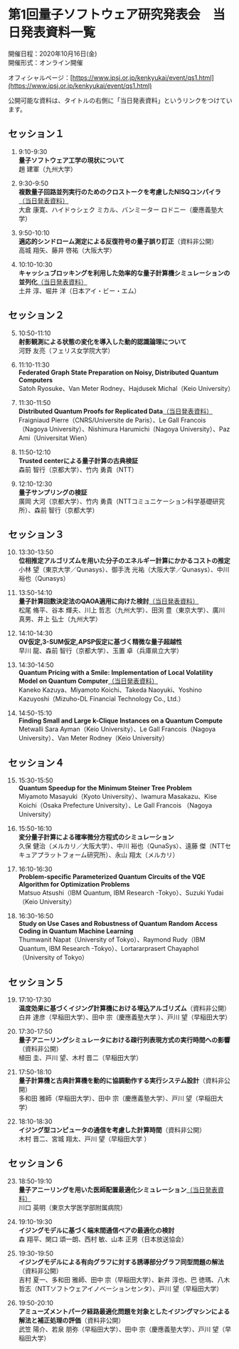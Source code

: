 # 第1回量子ソフトウェア研究発表会　当日発表資料一覧

開催日程：2020年10月16日(金)  
開催形式：オンライン開催

オフィシャルページ：[https://www.ipsj.or.jp/kenkyukai/event/qs1.html](https://www.ipsj.or.jp/kenkyukai/event/qs1.html)

公開可能な資料は、タイトルの右側に「当日発表資料」というリンクをつけています。  

## セッション１

1. 9:10-9:30  
  **量子ソフトウェア工学の現状について**  
  趙 建軍（九州大学）

2. 9:30-9:50  
  **複数量子回路並列実行のためのクロストークを考慮したNISQコンパイラ**[（当日発表資料）](IPSJ-QS20001002_presentation.pdf)  
  大倉 康寛、ハイドゥシェク ミカル、バンミーター ロドニー（慶應義塾大学）

3. 9:50-10:10  
  **適応的シンドローム測定による反復符号の量子誤り訂正**（資料非公開）  
  高城 翔矢、藤井 啓祐（大阪大学）

4. 10:10-10:30  
  **キャッシュブロッキングを利用した効率的な量子計算機シミュレーションの並列化**[（当日発表資料）](IPSJ-QS20001004_presentation.pdf)  
  土井 淳、堀井 洋（日本アイ・ビー・エム）


## セッション２

5. 10:50-11:10  
  **射影観測による状態の変化を導入した動的認識論理について**  
  河野 友亮（フェリス女学院大学）

6. 11:10-11:30  
  **Federated Graph State Preparation on Noisy, Distributed Quantum Computers**  
  Satoh Ryosuke、Van Meter Rodney、Hajdusek Michal（Keio University）

7. 11:30-11:50  
  **Distributed Quantum Proofs for Replicated Data**[（当日発表資料）](IPSJ-QS20001007_presentation.pdf)  
  Fraigniaud Pierre（CNRS/Universite de Paris）、Le Gall Francois（Nagoya University）、Nishimura Harumichi（Nagoya University）、Paz Ami（Universitat Wien）

8. 11:50-12:10  
  **Trusted centerによる量子計算の古典検証**  
  森前 智行（京都大学）、竹内 勇貴（NTT）

9. 12:10-12:30  
  **量子サンプリングの検証**  
  廣岡 大河（京都大学）、竹内 勇貴（NTTコミュニケーション科学基礎研究所）、森前 智行（京都大学）


## セッション３

10. 13:30-13:50  
  **位相推定アルゴリズムを用いた分子のエネルギー計算にかかるコストの推定**  
  小林 望（東京大学／Qunasys）、御手洗 光祐（大阪大学／Qunasys）、中川 裕也（Qunasys）

11. 13:50-14:10  
  **量子計算回数決定法のQAOA適用に向けた検討**[（当日発表資料）](IPSJ-QS20001011_presentation.pdf)   
  松尾 脩平、谷本 輝夫、川上 哲志（九州大学）、田渕 豊（東京大学）、廣川 真男、井上 弘士（九州大学）

12. 14:10-14:30  
  **OV仮定,3-SUM仮定,APSP仮定に基づく精微な量子超越性**  
  早川 龍、森前 智行（京都大学）、玉置 卓（兵庫県立大学）

13. 14:30-14:50  
  **Quantum Pricing with a Smile: Implementation of Local Volatility Model on Quantum Computer**[（当日発表資料）](IPSJ-QS20001013_presentation.pdf)   
  Kaneko Kazuya、Miyamoto Koichi、Takeda Naoyuki、Yoshino Kazuyoshi（Mizuho-DL Financial Technology Co., Ltd.）

14. 14:50-15:10  
  **Finding Small and Large k-Clique Instances on a Quantum Compute**  
  Metwalli Sara Ayman（Keio University）、Le Gall Francois（Nagoya University）、Van Meter Rodney（Keio University）


## セッション４

15. 15:30-15:50  
  **Quantum Speedup for the Minimum Steiner Tree Problem**  
  Miyamoto Masayuki（Kyoto University）、Iwamura Masakazu、Kise Koichi（Osaka Prefecture University）、Le Gall Francois （Nagoya University）

16. 15:50-16:10  
  **変分量子計算による確率微分方程式のシミュレーション**  
  久保 健治（メルカリ／大阪大学）、中川 裕也（QunaSys）、遠藤 傑（NTTセキュアプラットフォーム研究所）、永山 翔太（メルカリ）

17. 16:10-16:30  
  **Problem-specific Parameterized Quantum Circuits of the VQE Algorithm for Optimization Problems**  
  Matsuo Atsushi（IBM Quantum, IBM Research -Tokyo）、Suzuki Yudai（Keio University）

18. 16:30-16:50  
  **Study on Use Cases and Robustness of Quantum Random Access Coding in Quantum Machine Learning**  
  Thumwanit Napat（University of Tokyo）、Raymond Rudy（IBM Quantum, IBM Research -Tokyo）、Lortararprasert Chayaphol（University of Tokyo）

## セッション５

19. 17:10-17:30  
  **温度効果に基づくイジング計算機における埋込アルゴリズム**（資料非公開）  
  白井 達彦（早稲田大学）、田中 宗（慶應義塾大学 ）、戸川 望（早稲田大学）

20. 17:30-17:50  
  **量子アニーリングシミュレータにおける疎行列表現方式の実行時間への影響**（資料非公開）  
  植田 圭、戸川 望、木村 晋二（早稲田大学）

21. 17:50-18:10  
  **量子計算機と古典計算機を動的に協調動作する実行システム設計**（資料非公開）  
  多和田 雅師（早稲田大学）、田中 宗（慶應義塾大学）、戸川 望（早稲田大学）

22. 18:10-18:30  
  **イジング型コンピュータの通信を考慮した計算時間**（資料非公開）  
  木村 晋二、宮城 翔太、戸川 望（早稲田大学 ）


## セッション６

23. 18:50-19:10  
  **量子アニーリングを用いた医師配置最適化シミュレーション**[（当日発表資料）](IPSJ-QS20001023_presentation.pdf)   
  川口 英明（東京大学医学部附属病院）

24. 19:10-19:30  
  **イジングモデルに基づく端末間通信ペアの最適化の検討**  
  森 翔平、関口 頌一朗、西村 敏、山本 正男（日本放送協会）

25. 19:30-19:50  
  **イジングモデルによる有向グラフに対する誘導部分グラフ同型問題の解法**（資料非公開）  
  吉村 夏一、多和田 雅師、田中 宗（早稲田大学）、新井 淳也、巴 徳瑪、八木 哲志（NTTソフトウェアイノベーションセンタ）、戸川 望（早稲田大学）

26. 19:50-20:10  
  **アミューズメントパーク経路最適化問題を対象としたイジングマシンによる解法と補正処理の評価**（資料非公開）  
  武笠 陽介、若泉 朋弥（早稲田大学）、田中 宗（慶應義塾大学）、戸川 望（早稲田大学）
